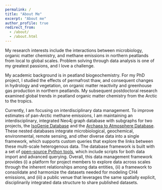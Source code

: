 ```yaml
---
permalink: /
title: "About Me"
excerpt: "About me"
author_profile: true
redirect_from:
  - /about/
  - /about.html
---
```


My research interests include the interactions between microbiology, organic matter chemistry, and methane emissions in northern peatlands from local to global scales. Problem solving through data analysis is one of my greatest passions, and I love a challenge.

My academic background is in peatland biogeochemistry. For my PhD project, I studied the effects of permafrost thaw, and consequent changes in hydrology and vegetation, on organic matter reactivity and greenhouse gas production in northern peatlands. My subsequent postdoctoral research examined global trends in peatland organic matter chemistry from the Arctic to the tropics.

Currently, I am focusing on interdisciplinary data management. To improve estimates of pan-Arctic methane emissions, I am maintaining an interdisciplinary, integrated Neo4j graph database with subgraphs for two projects, the [IsoGenie Database](https://isogenie-db.asc.ohio-state.edu/) and the [Archaea to Atmosphere Database](https://a2a-db.asc.ohio-state.edu/). These nested databases integrate microbiological, geochemical, environmental, remote sensing, and other diverse data into a single framework, which supports custom queries that explore the links between these multi-scale heterogenous data. The database framework is built with a set of [open-source Python tools](https://bitbucket.org/MAVERICLab/isogeniedb-tools/), which include scripts for both data import and advanced querying. Overall, this data management framework provides (i) a platform for project members to explore data across scales through the inherent relationships among data entities, (ii) a framework to consolidate and harmonize the datasets needed for modeling CH4 emissions, and (iii) a public venue that leverages the same spatially explicit, disciplinarily integrated data structure to share published datasets.
